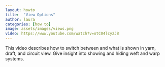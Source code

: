 ```yaml
---
layout: howto
title:  "View Options"
author: laura
categories: [how to]
image: assets/images/views.png
video: https://www.youtube.com/watch?v=otC04lcy2J8
---
```


<p>This video describes how to switch between and what is shown in yarn, draft, and circuit view. Give insight into showing and hiding weft and warp systems.
</p>


